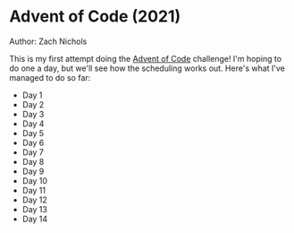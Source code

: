 # Advent of Code (2021)

Author: Zach Nichols

This is my first attempt doing the [Advent of Code](https://adventofcode.com/2021) challenge! I'm hoping to do one a day, but we'll see how the scheduling works out. Here's what I've managed to do so far:

- Day 1
- Day 2
- Day 3
- Day 4
- Day 5
- Day 6
- Day 7
- Day 8
- Day 9
- Day 10
- Day 11
- Day 12
- Day 13
- Day 14

